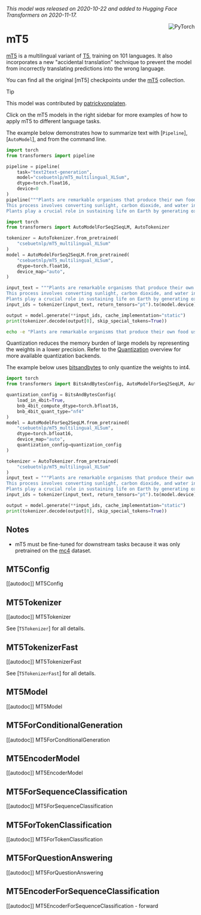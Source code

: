 <!--Copyright 2020 The HuggingFace Team. All rights reserved.

Licensed under the Apache License, Version 2.0 (the "License"); you may not use this file except in compliance with
the License. You may obtain a copy of the License at

http://www.apache.org/licenses/LICENSE-2.0

Unless required by applicable law or agreed to in writing, software distributed under the License is distributed on
an "AS IS" BASIS, WITHOUT WARRANTIES OR CONDITIONS OF ANY KIND, either express or implied. See the License for the
specific language governing permissions and limitations under the License.

⚠️ Note that this file is in Markdown but contain specific syntax for our doc-builder (similar to MDX) that may not be
rendered properly in your Markdown viewer.

-->
*This model was released on 2020-10-22 and added to Hugging Face Transformers on 2020-11-17.*

<div style="float: right;">
    <div class="flex flex-wrap space-x-1">
        <img alt="PyTorch" src="https://img.shields.io/badge/PyTorch-DE3412?style=flat&logo=pytorch&logoColor=white">
    </div>
</div>

# mT5

[mT5](https://huggingface.co/papers/2010.11934) is a multilingual variant of [T5](./t5), training on 101 languages. It also incorporates a new "accidental translation" technique to prevent the model from incorrectly translating predictions into the wrong language.

You can find all the original [mT5] checkpoints under the [mT5](https://huggingface.co/collections/google/mt5-release-65005f1a520f8d7b4d039509) collection.

> [!TIP]
> This model was contributed by [patrickvonplaten](https://huggingface.co/patrickvonplaten).
>
> Click on the mT5 models in the right sidebar for more examples of how to apply mT5 to different language tasks.

The example below demonstrates how to summarize text with [`Pipeline`], [`AutoModel`], and from the command line.

<hfoptions id="usage">
<hfoption id="Pipeline">

```python
import torch
from transformers import pipeline

pipeline = pipeline(
    task="text2text-generation",
    model="csebuetnlp/mT5_multilingual_XLSum",
    dtype=torch.float16,
    device=0
)
pipeline("""Plants are remarkable organisms that produce their own food using a method called photosynthesis.
This process involves converting sunlight, carbon dioxide, and water into glucose, which provides energy for growth.
Plants play a crucial role in sustaining life on Earth by generating oxygen and serving as the foundation of most ecosystems.""")
```

</hfoption>
<hfoption id="AutoModel">

```python
import torch
from transformers import AutoModelForSeq2SeqLM, AutoTokenizer

tokenizer = AutoTokenizer.from_pretrained(
    "csebuetnlp/mT5_multilingual_XLSum"
)
model = AutoModelForSeq2SeqLM.from_pretrained(
    "csebuetnlp/mT5_multilingual_XLSum",
    dtype=torch.float16,
    device_map="auto",
)

input_text = """Plants are remarkable organisms that produce their own food using a method called photosynthesis.
This process involves converting sunlight, carbon dioxide, and water into glucose, which provides energy for growth.
Plants play a crucial role in sustaining life on Earth by generating oxygen and serving as the foundation of most ecosystems."""
input_ids = tokenizer(input_text, return_tensors="pt").to(model.device)

output = model.generate(**input_ids, cache_implementation="static")
print(tokenizer.decode(output[0], skip_special_tokens=True))
```

</hfoption>
<hfoption id="transformers CLI">

```bash
echo -e "Plants are remarkable organisms that produce their own food using a method called photosynthesis." | transformers run --task text2text-generation --model csebuetnlp/mT5_multilingual_XLSum --device 0
```

</hfoption>
</hfoptions>

Quantization reduces the memory burden of large models by representing the weights in a lower precision. Refer to the [Quantization](../quantization/overview) overview for more available quantization backends.

The example below uses [bitsandbytes](../quantization/bitsandbytes) to only quantize the weights to int4.

```python
import torch
from transformers import BitsAndBytesConfig, AutoModelForSeq2SeqLM, AutoTokenizer

quantization_config = BitsAndBytesConfig(
    load_in_4bit=True,
    bnb_4bit_compute_dtype=torch.bfloat16,
    bnb_4bit_quant_type="nf4"
)
model = AutoModelForSeq2SeqLM.from_pretrained(
    "csebuetnlp/mT5_multilingual_XLSum",
    dtype=torch.bfloat16,
    device_map="auto",
    quantization_config=quantization_config
)

tokenizer = AutoTokenizer.from_pretrained(
    "csebuetnlp/mT5_multilingual_XLSum"
)
input_text = """Plants are remarkable organisms that produce their own food using a method called photosynthesis.
This process involves converting sunlight, carbon dioxide, and water into glucose, which provides energy for growth.
Plants play a crucial role in sustaining life on Earth by generating oxygen and serving as the foundation of most ecosystems."""
input_ids = tokenizer(input_text, return_tensors="pt").to(model.device)

output = model.generate(**input_ids, cache_implementation="static")
print(tokenizer.decode(output[0], skip_special_tokens=True))
```

## Notes

- mT5 must be fine-tuned for downstream tasks because it was only pretrained on the [mc4](https://huggingface.co/datasets/mc4) dataset.

## MT5Config

[[autodoc]] MT5Config

## MT5Tokenizer

[[autodoc]] MT5Tokenizer

See [`T5Tokenizer`] for all details.

## MT5TokenizerFast

[[autodoc]] MT5TokenizerFast

See [`T5TokenizerFast`] for all details.

## MT5Model

[[autodoc]] MT5Model

## MT5ForConditionalGeneration

[[autodoc]] MT5ForConditionalGeneration

## MT5EncoderModel

[[autodoc]] MT5EncoderModel

## MT5ForSequenceClassification

[[autodoc]] MT5ForSequenceClassification

## MT5ForTokenClassification

[[autodoc]] MT5ForTokenClassification

## MT5ForQuestionAnswering

[[autodoc]] MT5ForQuestionAnswering

## MT5EncoderForSequenceClassification

[[autodoc]] MT5EncoderForSequenceClassification
    - forward
